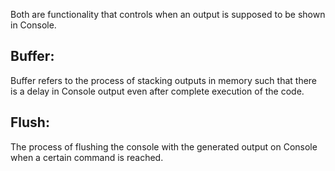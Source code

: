 Both are functionality that controls when an output is supposed to be shown in Console.

## Buffer:
Buffer refers to the process of stacking outputs in memory such that there is a delay in Console output even after complete execution of the code.

## Flush:
The process of flushing the console with the generated output on Console when a certain command is reached.
